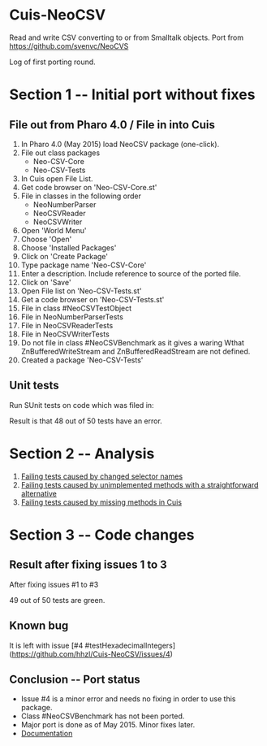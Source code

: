 # Cuis-NeoCSV

Read and write CSV converting to or from Smalltalk objects.  Port from https://github.com/svenvc/NeoCVS

Log of first porting round.


# Section 1 -- Initial port without fixes

## File out from Pharo 4.0  / File in into Cuis

1. In Pharo 4.0 (May 2015) load NeoCSV package (one-click).
2. File out class packages
    - Neo-CSV-Core
    - Neo-CSV-Tests
3. In Cuis open File List.
4. Get code browser on 'Neo-CSV-Core.st'
5. File in classes in the following order
    - NeoNumberParser
    - NeoCSVReader
    - NeoCSVWriter
6. Open 'World Menu'
7. Choose 'Open'
8. Choose 'Installed Packages'
9. Click on 'Create Package'
10. Type package name 'Neo-CSV-Core'
11. Enter a description. Include reference to source of the ported file.
12. Click on 'Save'
13. Open File list on 'Neo-CSV-Tests.st'
14. Get a code browser on 'Neo-CSV-Tests.st'
15. File in class #NeoCSVTestObject
16. File in NeoNumberParserTests
17. File in NeoCSVReaderTests
18. File in NeoCSVWriterTests
19. Do not file in class #NeoCSVBenchmark as it gives a waring Wthat ZnBufferedWriteStream and ZnBufferedReadStream are not defined.
20. Created a package 'Neo-CSV-Tests'

## Unit tests 

Run SUnit tests on code which was filed in:

Result is that 48 out of 50 tests have an error.


# Section 2 -- Analysis

1. [Failing tests caused by changed selector names](https://github.com/hhzl/Cuis-NeoCSV/issues/1)
2. [Failing tests caused by unimplemented methods with a straightforward alternative](https://github.com/hhzl/Cuis-NeoCSV/issues/2)
3. [Failing tests caused by missing methods in Cuis](https://github.com/hhzl/Cuis-NeoCSV/issues/3)

# Section 3 -- Code changes 

## Result after fixing issues 1 to 3

After fixing issues #1 to #3

49 out of 50 tests are green.

## Known  bug

It is left with issue [#4 #testHexadecimalIntegers] (https://github.com/hhzl/Cuis-NeoCSV/issues/4)


## Conclusion -- Port status
- Issue #4 is a minor error and needs no fixing in order to use this package.
- Class #NeoCSVBenchmark has not been ported.
- Major port is done as of May 2015. Minor fixes later.
- [Documentation](https://github.com/svenvc/docs/blob/master/neo/neo-csv-paper.md)
